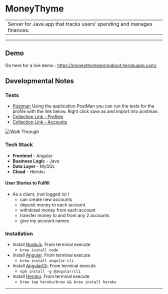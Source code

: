 # MoneyThyme
<table>
<tr>
<td>
Server for Java app that tracks users’ spending and manages finances.
</td>
</tr>
</table>
<hr>

## Demo
Go here for a live demo : https://moneythymespringboot.herokuapp.com/

## Developmental Notes
### Tests
- [Postman](https://www.getpostman.com)
Using the application PostMan you can run the tests for the profile with the link below. Right click save as and import into postman.
- [Collection Link - Profiles](https://www.getpostman.com/collections/fbdd6d1290a82d3ca6c9)
- [Collection Link - Accounts](https://www.getpostman.com/collections/301b06397805b594ac9c)

![Walk Through](https://media.giphy.com/media/If1NJy3iw28xlUjYts/giphy.gif)

### Tech Stack
* **Frontend** - Angular
* **Business Logic** - Java
* **Data Layer** - MySQL
* **Cloud** - Heroku

#### User Stories to Fulfill
* As a client, (not logged in) I
	* can create new accounts
	* deposit money to each account
	* withdrawl money from each account
	* transfer money to and from any 2 accounts
    * give my account names

### Installation
* Install [NodeJs](https://nodejs.org/en/). From terminal execute
    * `brew install node`
* Install [Angular](http://angular.io/). From terminal execute
    * `brew install angular-cli`
* Install [AngularCli](). From terminal execute
    * `npm install -g @angular/cli`
* Install [Heroku](). From terminal execute
	* `brew tap heroku/brew && brew install heroku`

<hr>
